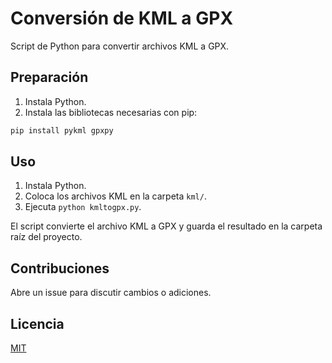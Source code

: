 # Conversión de KML a GPX

Script de Python para convertir archivos KML a GPX.

## Preparación

1. Instala Python.
2. Instala las bibliotecas necesarias con pip:

```sh
pip install pykml gpxpy
```
## Uso

1. Instala Python.
2. Coloca los archivos KML en la carpeta `kml/`.
3. Ejecuta `python kmltogpx.py`.

El script convierte el archivo KML a GPX y guarda el resultado en la carpeta raíz del proyecto.

## Contribuciones

Abre un issue para discutir cambios o adiciones.

## Licencia

[MIT](https://choosealicense.com/licenses/mit/)